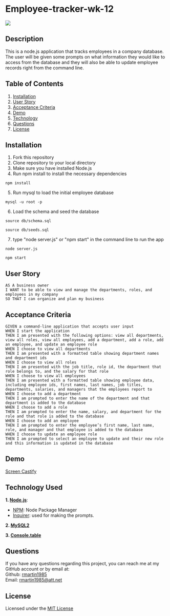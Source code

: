 # Employee-tracker-wk-12

  ![](https://img.shields.io/badge/license-MIT-blue)

  ## Description
 This is a node.js application that tracks employees in a company database. The user will be given some prompts on what information they would like to access from the database and they will also be able to update employee records right from the command line.

  ## Table of Contents
  1. [Installation](##installation)
  2. [User Story](#user-story)
  3. [Acceptance Criteria](#acceptance-criteria)
  4. [Demo](#demo)
  5. [Technology](#technology)
  6. [Questions](#questions)
  7. [License](#license)
  

  ## Installation
  1. Fork this repository
  2. Clone repository to your local directory
  3. Make sure you have installed Node.js 
  4. Run npm install to install the necessary dependencies
  ```
  npm install
  ```
  5. Run mysql to load the initial employee database
  ```
  mysql -u root -p
  ```
  6. Load the schema and seed the database
  ```
  source db/schema.sql
  ```
  ```
  source db/seeds.sql
  ```
  7. type "node server.js" or "npm start" in the command line to run the app
  ```
  node server.js
  ```
  ```
  npm start
  ```

  ## User Story
  ```
  AS A business owner
  I WANT to be able to view and manage the departments, roles, and employees in my company
  SO THAT I can organize and plan my business
  ```
  ## Acceptance Criteria
  ```
  GIVEN a command-line application that accepts user input
  WHEN I start the application
  THEN I am presented with the following options: view all departments, view all roles, view all employees, add a department, add a role, add an employee, and update an employee role
  WHEN I choose to view all departments
  THEN I am presented with a formatted table showing department names and department ids
  WHEN I choose to view all roles
  THEN I am presented with the job title, role id, the department that role belongs to, and the salary for that role
  WHEN I choose to view all employees
  THEN I am presented with a formatted table showing employee data, including employee ids, first names, last names, job titles, departments, salaries, and managers that the employees report to
  WHEN I choose to add a department
  THEN I am prompted to enter the name of the department and that department is added to the database
  WHEN I choose to add a role
  THEN I am prompted to enter the name, salary, and department for the role and that role is added to the database
  WHEN I choose to add an employee
  THEN I am prompted to enter the employee’s first name, last name, role, and manager and that employee is added to the database
  WHEN I choose to update an employee role
  THEN I am prompted to select an employee to update and their new role and this information is updated in the database
  ```

  ## Demo

  [Screen Castify](https://watch.screencastify.com/v/JUZlSEJf0KcBRZ490q2b)

  ## Technology Used
  **1. [Node.js](https://nodejs.org/en/)**:
  * [NPM](https://www.npmjs.com/): Node Package Manager
  * [Inquirer](https://www.npmjs.com/package/inquirer): used for making the prompts.

  **2. [MySQL2](https://www.npmjs.com/package/mysql2)**

  **3. [Console.table](https://www.npmjs.com/package/console.table)**

  ## Questions

  If you have any questions regarding this project, you can reach me at my GitHub account or by email at:
  <br />
  Github: [rmartin1985](https://github.com/rmartin1985)
  <br />
  Email: rmartin1985@att.net

  ## License
  Licensed under the [MIT License](LICENSE)
 